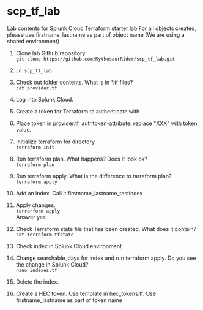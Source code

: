 # scp_tf_lab
Lab contents for Splunk Cloud Terraform starter lab
For all objects created, please use firstname_lastname as part of object name (We are using a shared environment)

1. Clone lab Github repository<br />
    ```git clone https://github.com/MythosaurRider/scp_tf_lab.git```

2. ```cd scp_tf_lab```

3. Check out folder contents. What is in *.tf files?<br />
    ```cat provider.tf```

4. Log into Splunk Cloud.

5. Create a token for Terraform to authenticate with

6. Place token in provider.tf, authtoken-attribute. replace "XXX" with token value.

7. Initialize terraform for directory<br />
    ```terraform init```

8. Run terraform plan. What happens? Does it look ok?<br />
    ```terraform plan```

9. Run terraform apply. What is the difference to tarraform plan?<br />
    ```terraform apply```

10. Add an index. Call it firstname_lastname_testindex

11. Apply changes.<br />
    ```terrarform apply```<br />
    Answer yes

11. Check Terraform state file that has been created. What does it contain?<br />
    ```cat terraform.tfstate```

11. Check index in Splunk Cloud environment

12. Change searchable_days for index and run terraform apply. Do you see the change in Splunk Cloud?<br />
    ```nano indexes.tf```

13. Delete the index. 

14. Create a HEC token. Use template in hec_tokens.tf. Use firstname_lastname as part of token name